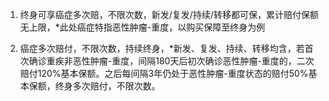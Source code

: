1. 终身可享癌症多次赔，不限次数，新发/复发/持续/转移都可保，累计赔付保额无上限，*此处癌症特指恶性肿瘤-重度，以购买保障至终身为例

2. 癌症多次赔付，不限次数，持续终身，*新发、复发、持续、转移均含，若首次确诊重疾非恶性肿瘤-重度，间隔180天后初次确诊恶性肿瘤-重度的，二次赔付120%基本保额。之后每间隔3年仍处于恶性肿瘤-重度状态的赔付50%基本保额，终身多次赔付，不限次数。